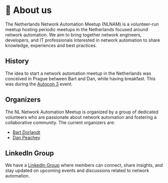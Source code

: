 # 👥  About us

The Netherlands Network Automation Meetup (NLNAM) is a volunteer-run meetup hosting periodic meetups in the Netherlands focused around network automation.
We aim to bring together network engineers, developers, and IT professionals interested in network automation to share knowledge, experiences and best practices.

## History

The idea to start a network automation meetup in the Netherlands was conceived in Prague between Bart and Dan, while having breakfast. This was during the [Autocon 3](http://networkautomation.forum/autocon3) event.

## Organizers

The NL Network Automation Meetup is organized by a group of dedicated volunteers who are passionate about network automation and fostering a collaborative community. The current organizers are:

- [Bart Dorlandt](https://www.linkedin.com/in/bartdorlandt/)
- [Dan Peachey](https://www.linkedin.com/in/dpeachey/)

## LinkedIn Group
We have a [LinkedIn Group](https://www.linkedin.com/groups/15393055/) where members can connect, share insights, and stay updated on upcoming events and discussions related to network automation.
